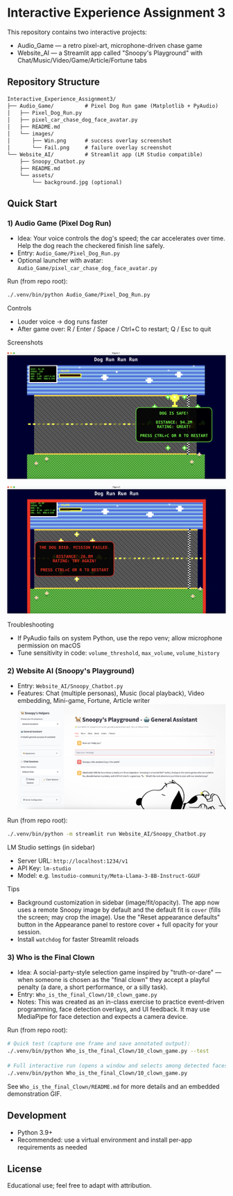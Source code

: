 # Interactive Experience Assignment 3

This repository contains two interactive projects:

- Audio_Game — a retro pixel-art, microphone-driven chase game
- Website_AI — a Streamlit app called "Snoopy's Playground" with Chat/Music/Video/Game/Article/Fortune tabs

## Repository Structure

```
Interactive_Experience_Assignment3/
├── Audio_Game/          # Pixel Dog Run game (Matplotlib + PyAudio)
│   ├── Pixel_Dog_Run.py
│   ├── pixel_car_chase_dog_face_avatar.py
│   ├── README.md
│   └── images/
│       ├── Win.png      # success overlay screenshot
│       └── Fail.png     # failure overlay screenshot
└── Website_AI/          # Streamlit app (LM Studio compatible)
    ├── Snoopy_Chatbot.py
    ├── README.md
    └── assets/
        └── background.jpg (optional)
```

## Quick Start

### 1) Audio Game (Pixel Dog Run)

- Idea: Your voice controls the dog's speed; the car accelerates over time. Help the dog reach the checkered finish line safely.
- Entry: `Audio_Game/Pixel_Dog_Run.py`
- Optional launcher with avatar: `Audio_Game/pixel_car_chase_dog_face_avatar.py`

Run (from repo root):

```bash
./.venv/bin/python Audio_Game/Pixel_Dog_Run.py
```

Controls
- Louder voice → dog runs faster
- After game over: R / Enter / Space / Ctrl+C to restart; Q / Esc to quit

Screenshots

![Mission completed](Audio_Game/images/Win.png)

![Mission failed](Audio_Game/images/Fail.png)

Troubleshooting
- If PyAudio fails on system Python, use the repo venv; allow microphone permission on macOS
- Tune sensitivity in code: `volume_threshold`, `max_volume`, `volume_history`

### 2) Website AI (Snoopy's Playground)

- Entry: `Website_AI/Snoopy_Chatbot.py`
- Features: Chat (multiple personas), Music (local playback), Video embedding, Mini-game, Fortune, Article writer
![Overview](Website_AI/assets/Website.png)

Run (from repo root):

```bash
./.venv/bin/python -m streamlit run Website_AI/Snoopy_Chatbot.py
```

LM Studio settings (in sidebar)
- Server URL: `http://localhost:1234/v1`
- API Key: `lm-studio`
- Model: e.g. `lmstudio-community/Meta-Llama-3-8B-Instruct-GGUF`

Tips
- Background customization in sidebar (image/fit/opacity). The app now uses a remote Snoopy image by default and the default fit is `cover` (fills the screen; may crop the image). Use the "Reset appearance defaults" button in the Appearance panel to restore cover + full opacity for your session.
- Install `watchdog` for faster Streamlit reloads

### 3) Who is the Final Clown

- Idea: A social-party-style selection game inspired by "truth-or-dare" — when someone is chosen as the "final clown" they accept a playful penalty (a dare, a short performance, or a silly task).
- Entry: `Who_is_the_final_Clown/10_clown_game.py`
- Notes: This was created as an in-class exercise to practice event-driven programming, face detection overlays, and UI feedback. It may use MediaPipe for face detection and expects a camera device.

Run (from repo root):

```bash
# Quick test (capture one frame and save annotated output):
./.venv/bin/python Who_is_the_final_Clown/10_clown_game.py --test

# Full interactive run (opens a window and selects among detected faces):
./.venv/bin/python Who_is_the_final_Clown/10_clown_game.py
```

See `Who_is_the_final_Clown/README.md` for more details and an embedded demonstration GIF.

## Development

- Python 3.9+
- Recommended: use a virtual environment and install per-app requirements as needed

## License

Educational use; feel free to adapt with attribution.
